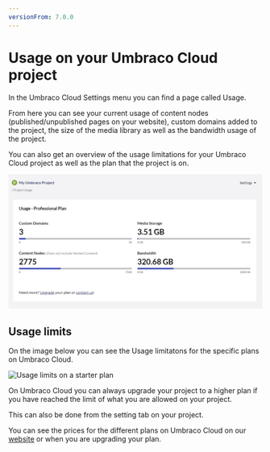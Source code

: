 ```yaml
---
versionFrom: 7.0.0
---
```


# Usage on your Umbraco Cloud project

In the Umbraco Cloud Settings menu you can find a page called Usage.

From here you can see your current usage of content nodes (published/unpublished pages on your website), custom domains added to the project, the size of the media library as well as the bandwidth usage of the project.

You can also get an overview of the usage limitations for your Umbraco Cloud project as well as the plan that the project is on.

![Usage on Cloud](images/Usage2.png)

## Usage limits

On the image below you can see the Usage limitatons for the specific plans on Umbraco Cloud.

![Usage limits on a starter plan](images/Plan_limitations.png)

On Umbraco Cloud you can always upgrade your project to a higher plan if you have reached the limit of what you are allowed on your project.

This can also be done from the setting tab on your project.

You can see the prices for the different plans on Umbraco Cloud on our [website](https://umbraco.com/umbraco-cloud-pricing/) or when you are upgrading your plan.
